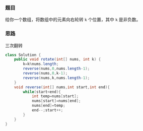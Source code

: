 ### 题目

给你一个数组，将数组中的元素向右轮转 `k` 个位置，其中 `k` 是非负数。

### 思路

三次翻转

```java
class Solution {
    public void rotate(int[] nums, int k) {
        k=k%nums.length;
        reverse(nums,0,nums.length-1);
        reverse(nums,0,k-1);
        reverse(nums,k,nums.length-1);
    }
    void reverse(int[] nums,int start,int end){
        while(start<end){
            int temp=nums[start];
            nums[start]=nums[end];
            nums[end]=temp;
            end--;start++;
        }
    }
}
```

